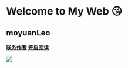 # Welcome to My Web &#x1F618;


## moyuanLeo

[**联系作者**](_note/contact.md)
[**开启阅读**](README.md)



![](_media/bg.jpg)

